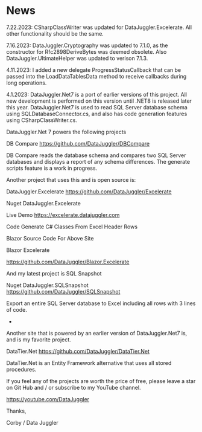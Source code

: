 # News

7.22.2023: CSharpClassWriter was updated for DataJuggler.Excelerate. All other functionality should be the same.

7.16.2023: DataJuggler.Cryptography was updated to 7.1.0, as the constructor for Rfc2898DeriveBytes was 
deemed obsolete. Also DataJuggler.UltimateHelper was updated to verison 7.1.3.

4.11.2023: I added a new delegate ProgressStatusCallback that can be passed into the LoadDataTablesData method
to receive callbacks during long operations.

4.1.2023: DataJuggler.Net7 is a port of earlier versions of this project. All new development
is performed on this version until .NET8 is released later this year.
DataJuggler.Net7 is used to read SQL Server database schema using SQLDatabaseConnector.cs, and also 
has code generation features using CSharpClassWriter.cs.

DataJuggler.Net 7 powers the following projects

DB Compare
https://github.com/DataJuggler/DBCompare

DB Compare reads the database schema and compares two SQL Server databases and displays a report
of any schema differences. The generate scripts feature is a work in progress.

Another project that uses this and is open source is:

DataJuggler.Excelerate
https://github.com/DataJuggler/Excelerate

Nuget DataJuggler.Excelerate

Live Demo
https://excelerate.datajuggler.com

Code Generate C# Classes From Excel Header Rows

Blazor Source Code For Above Site

Blazor Excelerate

https://github.com/DataJuggler/Blazor.Excelerate

And my latest project is SQL Snapshot

Nuget DataJuggler.SQLSnapshot
https://github.com/DataJuggler/SQLSnapshot

Export an entire SQL Server database to Excel including all rows with 3 lines of code.

-

Another site that is powered by an earlier version of DataJuggler.Net7 is, and is my favorite project.

DataTier.Net
https://github.com/DataJuggler/DataTier.Net

DataTier.Net is an Entity Framework alternative that uses all stored procedures.

If you feel any of the projects are worth the price of free, please leave a star on Git Hub and / or
subscribe to my YouTube channel.

https://youtube.com/DataJuggler

Thanks,

Corby / Data Juggler












